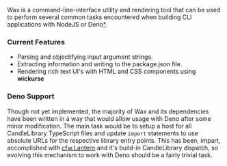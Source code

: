 <!--[README][LABEL]:readme_header[INDEX]:1-->

Wax is a command-line-interface utility and rendering tool that can be used to perform several common
tasks encountered when building CLI applications with NodeJS or Deno[*](#Deno%20Support).  

### Current Features
- Parsing and objectifying input argument strings. 
- Extracting information and writing to the package.json file. 
- Rendering rich text UI's with HTML and CSS components using **wickurse**

### Deno Support

Though not yet implemented, the majority of Wax and its dependencies have been written in a way that would allow usage with Deno after some minor modification. The main task would be to setup a host for all CandleLibrary TypeScript files and update `import` statements to use absolute URLs for the respective library entry points. This has been, impart, accomplished with [cfw.Lantern](https://github.com/CandleLibrary/lantern) and it's build-in CandleLibrary dispatch, so evolving this mechanism to work with Deno should be a fairly trivial task. 